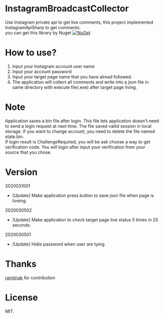 # InstagramBroadcastCollector
Use Instagram private api to get live comments, this project implemented InstagramApiSharp to get comments.<br>
you can get this library by Nuget [![NuGet](https://img.shields.io/nuget/v/InstagramApiSharp.svg)](https://www.nuget.org/packages/InstagramApiSharp)<br>

# How to use?
1. Input your Instagram account user name
2. Input your account password
3. Input your target page name that you have alread followed.
4. The application will collect all comments and write into a json file in same directory with execute file(.exe) after target page living.

# Note
Application saves a bin file after login. This file lets application doesn't need to send a login request at next time. The file saved vailid session in local storage. If you want to change account, you need to delete the file named state.bin.<br>
If login result is ChallengeRequired, you will be ask choose a way to get verification code. You will login after input your verification from your source that you chose.<br>

# Version
2020031001
* [Update] Make application press button to save json file when page is liveing.

2020030502
* [Update] Make application to check target page live status 5 times in 25 seconds.

2020030501
* [Update] Hidie password when user are tying. 



# Thanks
[ramtinak](https://github.com/ramtinak/InstagramApiSharp) for contribution

# License
MIT.
